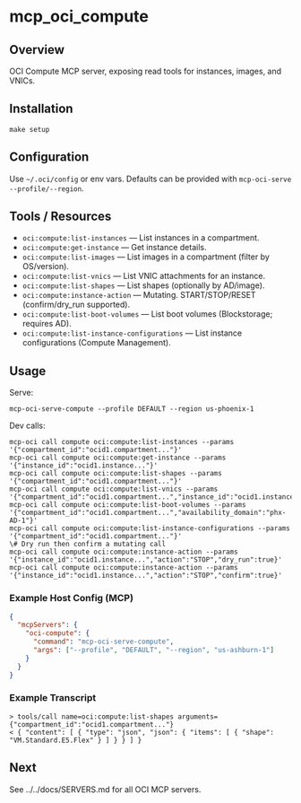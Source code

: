 # mcp_oci_compute

## Overview
OCI Compute MCP server, exposing read tools for instances, images, and VNICs.

## Installation
```
make setup
```

## Configuration
Use `~/.oci/config` or env vars. Defaults can be provided with `mcp-oci-serve --profile/--region`.

## Tools / Resources
- `oci:compute:list-instances` — List instances in a compartment.
- `oci:compute:get-instance` — Get instance details.
- `oci:compute:list-images` — List images in a compartment (filter by OS/version).
- `oci:compute:list-vnics` — List VNIC attachments for an instance.
- `oci:compute:list-shapes` — List shapes (optionally by AD/image).
- `oci:compute:instance-action` — Mutating. START/STOP/RESET (confirm/dry_run supported).
- `oci:compute:list-boot-volumes` — List boot volumes (Blockstorage; requires AD).
- `oci:compute:list-instance-configurations` — List instance configurations (Compute Management).

## Usage
Serve:
```
mcp-oci-serve-compute --profile DEFAULT --region us-phoenix-1
```
Dev calls:
```
mcp-oci call compute oci:compute:list-instances --params '{"compartment_id":"ocid1.compartment..."}'
mcp-oci call compute oci:compute:get-instance --params '{"instance_id":"ocid1.instance..."}'
mcp-oci call compute oci:compute:list-shapes --params '{"compartment_id":"ocid1.compartment..."}'
mcp-oci call compute oci:compute:list-vnics --params '{"compartment_id":"ocid1.compartment...","instance_id":"ocid1.instance..."}'
mcp-oci call compute oci:compute:list-boot-volumes --params '{"compartment_id":"ocid1.compartment...","availability_domain":"phx-AD-1"}'
mcp-oci call compute oci:compute:list-instance-configurations --params '{"compartment_id":"ocid1.compartment..."}'
\# Dry run then confirm a mutating call
mcp-oci call compute oci:compute:instance-action --params '{"instance_id":"ocid1.instance...","action":"STOP","dry_run":true}'
mcp-oci call compute oci:compute:instance-action --params '{"instance_id":"ocid1.instance...","action":"STOP","confirm":true}'
```

### Example Host Config (MCP)
```json
{
  "mcpServers": {
    "oci-compute": {
      "command": "mcp-oci-serve-compute",
      "args": ["--profile", "DEFAULT", "--region", "us-ashburn-1"]
    }
  }
}
```

### Example Transcript
```
> tools/call name=oci:compute:list-shapes arguments={"compartment_id":"ocid1.compartment..."}
< { "content": [ { "type": "json", "json": { "items": [ { "shape": "VM.Standard.E5.Flex" } ] } } ] }
```

## Next
See ../../docs/SERVERS.md for all OCI MCP servers.
